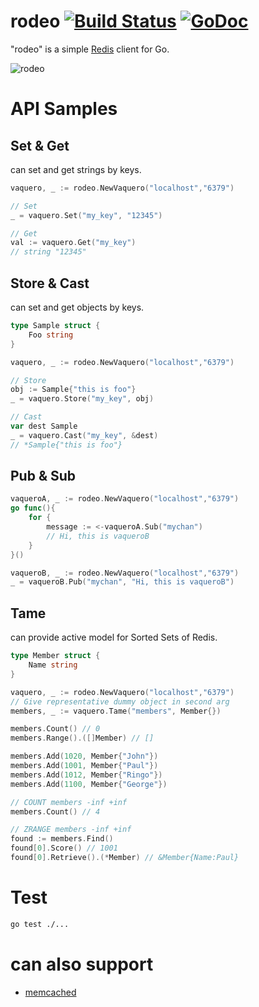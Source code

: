 # rodeo [![Build Status](https://travis-ci.org/otiai10/rodeo.svg?branch=master)](https://travis-ci.org/otiai10/rodeo) [![GoDoc](https://godoc.org/github.com/otiai10/rodeo?status.png)](https://godoc.org/github.com/otiai10/rodeo)

"rodeo" is a simple [Redis](http://redis.io/) client for Go.

![rodeo](https://cloud.githubusercontent.com/assets/931554/3240193/73767b3a-f120-11e3-8fea-2ea46ab55cc6.png)

# API Samples
## Set & Get
can set and get strings by keys.
```go
vaquero, _ := rodeo.NewVaquero("localhost","6379")

// Set
_ = vaquero.Set("my_key", "12345")

// Get
val := vaquero.Get("my_key")
// string "12345"
```
## Store & Cast
can set and get objects by keys.
```go
type Sample struct {
    Foo string
}

vaquero, _ := rodeo.NewVaquero("localhost","6379")

// Store
obj := Sample{"this is foo"}
_ = vaquero.Store("my_key", obj)

// Cast
var dest Sample
_ = vaquero.Cast("my_key", &dest)
// *Sample{"this is foo"}
```
## Pub & Sub
```go
vaqueroA, _ := rodeo.NewVaquero("localhost","6379")
go func(){
    for {
        message := <-vaqueroA.Sub("mychan")
        // Hi, this is vaqueroB
    }
}()

vaqueroB, _ := rodeo.NewVaquero("localhost","6379")
_ = vaqueroB.Pub("mychan", "Hi, this is vaqueroB")
```
## Tame
can provide active model for Sorted Sets of Redis.
```go
type Member struct {
    Name string
}

vaquero, _ := rodeo.NewVaquero("localhost","6379")
// Give representative dummy object in second arg
members, _ := vaquero.Tame("members", Member{})

members.Count() // 0
members.Range().([]Member) // []

members.Add(1020, Member{"John"})
members.Add(1001, Member{"Paul"})
members.Add(1012, Member{"Ringo"})
members.Add(1100, Member{"George"})

// COUNT members -inf +inf
members.Count() // 4

// ZRANGE members -inf +inf
found := members.Find()
found[0].Score() // 1001
found[0].Retrieve().(*Member) // &Member{Name:Paul}
```

# Test
```sh
go test ./...
```

# can also support

- [memcached](https://github.com/otiai10/rodeo/tree/master/protocol/memcached)

